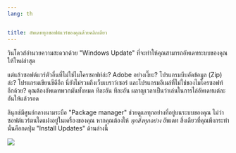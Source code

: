 ```yaml
---
lang: th


title: อัพเดททุกซอฟต์แวร์ของคุณด้วยคลิกเดียว
---
```


วินโดวส์อำนวยความสะดวกด้วย "Windows Update" ที่จะทำให้คุณสามารถอัพเดทระบบของคุณให้ใหม่ล่าสุด

แต่แล้วซอฟต์แวร์ตัวอื่นที่ไม่ใช่ไมโครซอฟท์ล่ะ? Adobe อย่างเงี๊ยะ? โปรแกรมบีบอัดข้อมูล (Zip) ล่ะ? โปรแกรมเขียนซีดีอีก นี่ยังไม่รวมถึงเว็บเบราว์เซอร์ และโปรแกรมอีเมล์ที่ไม่ใช่ของไมโครซอฟท์อีกด้วย? คุณต้องอัพเดทพวกมันทั้งหมด ทีละอัน ทีละอัน ผลาญเวลาเป็นว่าเล่นในการไล่อัพเดทแต่ละอันให้แล้วรอด

ลินุกซ์มีศูนย์กลางนามระบือ "Package manager" ช่วยดูแลทุกอย่างที่อยู่บนระบบของคุณ ไม่ว่าซอฟต์แวร์ตนใดแฝงอยู่ในเครื่องของคุณ หากคุณต้องให้ <i>ทุกสิ่งทุกอย่าง</i> อัพเดท สิ่งเดียวที่คุณพึงกระทำนั่นคือกดปุ่ม "Install Updates" ด้านล่างนี้

<img src="Images/global_update.png" />




